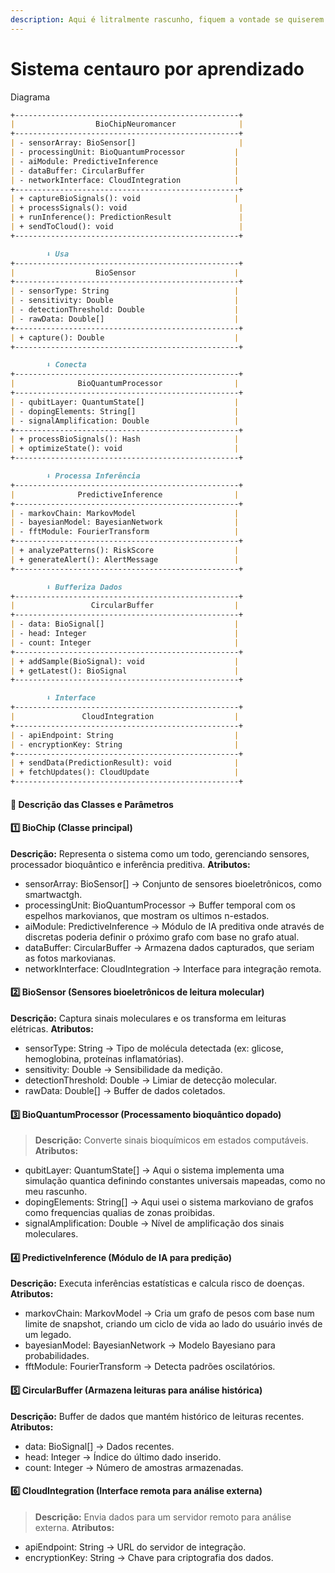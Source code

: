 ```yaml
---
description: Aqui é litralmente rascunho, fiquem a vontade se quiserem começar
---
```


# Sistema centauro por aprendizado

Diagrama

```markdown
+--------------------------------------------------+
|                  BioChipNeuromancer              |
+--------------------------------------------------+
| - sensorArray: BioSensor[]                       |
| - processingUnit: BioQuantumProcessor           |
| - aiModule: PredictiveInference                 |
| - dataBuffer: CircularBuffer                    |
| - networkInterface: CloudIntegration            |
+--------------------------------------------------+
| + captureBioSignals(): void                     |
| + processSignals(): void                         |
| + runInference(): PredictionResult               |
| + sendToCloud(): void                            |
+--------------------------------------------------+

        ⬇ Usa
+--------------------------------------------------+
|                  BioSensor                      |
+--------------------------------------------------+
| - sensorType: String                            |
| - sensitivity: Double                           |
| - detectionThreshold: Double                    |
| - rawData: Double[]                             |
+--------------------------------------------------+
| + capture(): Double                             |
+--------------------------------------------------+

        ⬇ Conecta
+--------------------------------------------------+
|              BioQuantumProcessor                |
+--------------------------------------------------+
| - qubitLayer: QuantumState[]                    |
| - dopingElements: String[]                      |
| - signalAmplification: Double                   |
+--------------------------------------------------+
| + processBioSignals(): Hash                     |
| + optimizeState(): void                         |
+--------------------------------------------------+

        ⬇ Processa Inferência
+--------------------------------------------------+
|              PredictiveInference                |
+--------------------------------------------------+
| - markovChain: MarkovModel                      |
| - bayesianModel: BayesianNetwork                |
| - fftModule: FourierTransform                   |
+--------------------------------------------------+
| + analyzePatterns(): RiskScore                  |
| + generateAlert(): AlertMessage                 |
+--------------------------------------------------+

        ⬇ Bufferiza Dados
+--------------------------------------------------+
|                 CircularBuffer                  |
+--------------------------------------------------+
| - data: BioSignal[]                             |
| - head: Integer                                 |
| - count: Integer                                |
+--------------------------------------------------+
| + addSample(BioSignal): void                    |
| + getLatest(): BioSignal                        |
+--------------------------------------------------+

        ⬇ Interface
+--------------------------------------------------+
|               CloudIntegration                  |
+--------------------------------------------------+
| - apiEndpoint: String                           |
| - encryptionKey: String                         |
+--------------------------------------------------+
| + sendData(PredictionResult): void              |
| + fetchUpdates(): CloudUpdate                   |
+--------------------------------------------------+

```

#### 📌 Descrição das Classes e Parâmetros

#### 1️⃣ BioChip (Classe principal)

**Descrição:** Representa o sistema como um todo, gerenciando sensores, processador bioquântico e inferência preditiva. **Atributos:**

* sensorArray: BioSensor\[] → Conjunto de sensores bioeletrônicos, como smartwactgh.
* processingUnit: BioQuantumProcessor → Buffer temporal com os espelhos markovianos, que mostram os ultimos n-estados.
* aiModule: PredictiveInference → Módulo de IA preditiva onde através de discretas poderia definir o próximo grafo com base no grafo atual.
* dataBuffer: CircularBuffer → Armazena dados capturados, que seriam as fotos markovianas.
* networkInterface: CloudIntegration → Interface para integração remota.

#### 2️⃣ BioSensor (Sensores bioeletrônicos de leitura molecular)

**Descrição:** Captura sinais moleculares e os transforma em leituras elétricas. **Atributos:**

* sensorType: String → Tipo de molécula detectada (ex: glicose, hemoglobina, proteínas inflamatórias).
* sensitivity: Double → Sensibilidade da medição.
* detectionThreshold: Double → Limiar de detecção molecular.
* rawData: Double\[] → Buffer de dados coletados.

#### 3️⃣ BioQuantumProcessor (Processamento bioquântico dopado)

> **Descrição:** Converte sinais bioquímicos em estados computáveis. **Atributos:**

* qubitLayer: QuantumState\[] → Aqui o sistema implementa uma simulação quantica definindo constantes universais mapeadas, como no meu rascunho.
* dopingElements: String\[] → Aqui usei o sistema markoviano de grafos como frequencias qualias de zonas proibidas.
* signalAmplification: Double → Nível de amplificação dos sinais moleculares.

#### 4️⃣ PredictiveInference (Módulo de IA para predição)

**Descrição:** Executa inferências estatísticas e calcula risco de doenças. **Atributos:**

* markovChain: MarkovModel → Cria um grafo de pesos com base num limite de snapshot, criando um ciclo de vida ao lado do usuário invés de um legado.
* bayesianModel: BayesianNetwork → Modelo Bayesiano para probabilidades.
* fftModule: FourierTransform → Detecta padrões oscilatórios.

#### 5️⃣ CircularBuffer (Armazena leituras para análise histórica)

**Descrição:** Buffer de dados que mantém histórico de leituras recentes. **Atributos:**

* data: BioSignal\[] → Dados recentes.
* head: Integer → Índice do último dado inserido.
* count: Integer → Número de amostras armazenadas.

#### 6️⃣ CloudIntegration (Interface remota para análise externa)

> **Descrição:** Envia dados para um servidor remoto para análise externa. **Atributos:**

* apiEndpoint: String → URL do servidor de integração.
* encryptionKey: String → Chave para criptografia dos dados.
